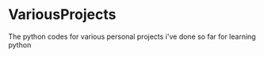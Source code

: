 # VariousProjects
The python codes for various personal projects i've done so far for learning python 
